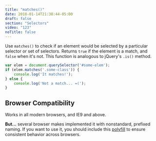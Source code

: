 ```yaml
---
title: "matches()"
date: 2018-01-14T21:38:44-05:00
draft: false
section: "Selectors"
video: "123"
noTitle: false
---
```


Use `matches()` to check if an element would be selected by a particular selector or set of selectors. Returns `true` if the element is a  match, and `false` when it's not. This function is analogous to jQuery's `.is()` method.

```javascript
var elem = document.querySelector('#some-elem');
if (elem.matches('.some-class')) {
	console.log('It matches!');
} else {
	console.log('Not a match... =(');
}
```

## Browser Compatibility

Works in all modern browsers, and IE9 and above.

**But...** several browser makes implemented it with nonstandard, prefixed naming. If you want to use it, you should include this [polyfill](https://vanillajstoolkit.com/polyfills/matches/) to ensure consistent behavior across browsers.